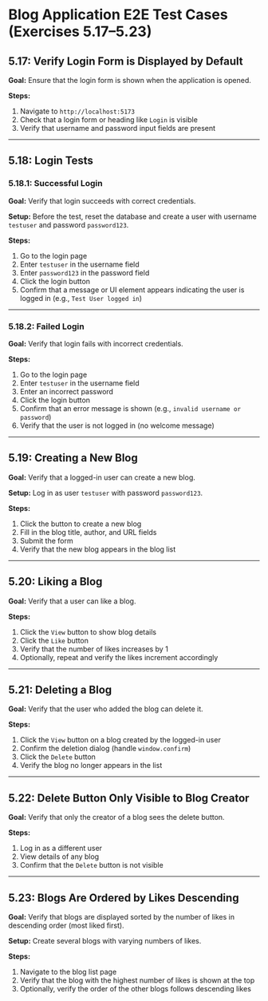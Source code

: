 
# Blog Application E2E Test Cases (Exercises 5.17–5.23)

## 5.17: Verify Login Form is Displayed by Default

**Goal:** Ensure that the login form is shown when the application is opened.

**Steps:**

1. Navigate to `http://localhost:5173`
2. Check that a login form or heading like `Login` is visible
3. Verify that username and password input fields are present

---

## 5.18: Login Tests

### 5.18.1: Successful Login

**Goal:** Verify that login succeeds with correct credentials.

**Setup:** Before the test, reset the database and create a user with username `testuser` and password `password123`.

**Steps:**

1. Go to the login page
2. Enter `testuser` in the username field
3. Enter `password123` in the password field
4. Click the login button
5. Confirm that a message or UI element appears indicating the user is logged in (e.g., `Test User logged in`)

---

### 5.18.2: Failed Login

**Goal:** Verify that login fails with incorrect credentials.

**Steps:**

1. Go to the login page
2. Enter `testuser` in the username field
3. Enter an incorrect password
4. Click the login button
5. Confirm that an error message is shown (e.g., `invalid username or password`)
6. Verify that the user is not logged in (no welcome message)

---

## 5.19: Creating a New Blog

**Goal:** Verify that a logged-in user can create a new blog.

**Setup:** Log in as user `testuser` with password `password123`.

**Steps:**

1. Click the button to create a new blog
2. Fill in the blog title, author, and URL fields
3. Submit the form
4. Verify that the new blog appears in the blog list

---

## 5.20: Liking a Blog

**Goal:** Verify that a user can like a blog.

**Steps:**

1. Click the `View` button to show blog details
2. Click the `Like` button
3. Verify that the number of likes increases by 1
4. Optionally, repeat and verify the likes increment accordingly

---

## 5.21: Deleting a Blog

**Goal:** Verify that the user who added the blog can delete it.

**Steps:**

1. Click the `View` button on a blog created by the logged-in user
2. Confirm the deletion dialog (handle `window.confirm`)
3. Click the `Delete` button
4. Verify the blog no longer appears in the list

---

## 5.22: Delete Button Only Visible to Blog Creator

**Goal:** Verify that only the creator of a blog sees the delete button.

**Steps:**

1. Log in as a different user
2. View details of any blog
3. Confirm that the `Delete` button is not visible

---

## 5.23: Blogs Are Ordered by Likes Descending

**Goal:** Verify that blogs are displayed sorted by the number of likes in descending order (most liked first).

**Setup:** Create several blogs with varying numbers of likes.

**Steps:**

1. Navigate to the blog list page
2. Verify that the blog with the highest number of likes is shown at the top
3. Optionally, verify the order of the other blogs follows descending likes


